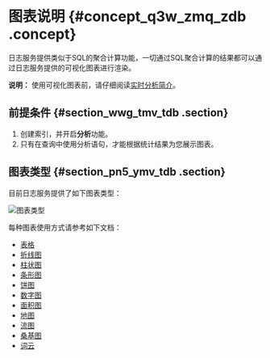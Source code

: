 # 图表说明 {#concept_q3w_zmq_zdb .concept}

日志服务提供类似于SQL的聚合计算功能，一切通过SQL聚合计算的结果都可以通过日志服务提供的可视化图表进行渲染。

**说明：** 使用可视化图表前，请仔细阅读[实时分析简介](intl.zh-CN/用户指南/实时分析/实时分析简介.md)。

## 前提条件 {#section_wwg_tmv_tdb .section}

1.  创建索引，并开启**分析**功能。
2.  只有在查询中使用分析语句，才能根据统计结果为您展示图表。

## 图表类型 {#section_pn5_ymv_tdb .section}

目前日志服务提供了如下图表类型：

![](http://static-aliyun-doc.oss-cn-hangzhou.aliyuncs.com/assets/img/13142/5692_zh-CN.png "图表类型")

每种图表使用方式请参考如下文档：

-   [表格](intl.zh-CN/用户指南/查询与可视化/分析图表/表格.md)
-   [折线图](intl.zh-CN/用户指南/查询与可视化/分析图表/折线图.md)
-   [柱状图](intl.zh-CN/用户指南/查询与可视化/分析图表/柱状图.md)
-   [条形图](intl.zh-CN/用户指南/查询与可视化/分析图表/条形图.md)
-   [饼图](intl.zh-CN/用户指南/查询与可视化/分析图表/饼图.md)
-   [数字图](intl.zh-CN/用户指南/查询与可视化/分析图表/数字图.md)
-   [面积图](intl.zh-CN/用户指南/查询与可视化/分析图表/面积图.md)
-   [地图](intl.zh-CN/用户指南/查询与可视化/分析图表/地图.md)
-   [流图](intl.zh-CN/用户指南/查询与可视化/分析图表/流图.md)
-   [桑基图](intl.zh-CN/用户指南/查询与可视化/分析图表/桑基图.md)
-   [词云](intl.zh-CN/用户指南/查询与可视化/分析图表/词云.md)

